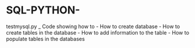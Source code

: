 # SQL-PYTHON-

testmysql.py _ Code showing how to 
                  - How to create database 
                  - How to create tables in the database 
                  - How to add information to the table 
                  - How to populate tables in the databases
                  
